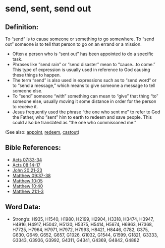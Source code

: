 # send, sent, send out

## Definition:

To “send” is to cause someone or something to go somewhere. To “send out” someone is to tell that person to go on an errand or a mission.

* Often a person who is “sent out” has been appointed to do a specific task.
* Phrases like “send rain” or “send disaster” mean to “cause…to come.” This type of expression is usually used in reference to God causing these things to happen.
* The term “send” is also used in expressions such as to “send word” or to “send a message,” which means to give someone a message to tell someone else.
* To “send” someone “with” something can mean to “give” that thing “to” someone else, usually moving it some distance in order for the person to receive it.
* Jesus frequently used the phrase “the one who sent me” to refer to God the Father, who “sent” him to earth to redeem and save people. This could also be translated as “the one who commissoned me.”

(See also: [appoint](../kt/appoint.md), [redeem](../kt/redeem.md), [castout](../other/castout.md))

## Bible References:

* [Acts 07:33-34](rc://en/tn/help/act/07/33)
* [Acts 08:14-17](rc://en/tn/help/act/08/14)
* [John 20:21-23](rc://en/tn/help/jhn/20/21)
* [Matthew 09:37-38](rc://en/tn/help/mat/09/37)
* [Matthew 10:05](rc://en/tn/help/mat/10/05)
* [Matthew 10:40](rc://en/tn/help/mat/10/40)
* [Matthew 21:1-3](rc://en/tn/help/mat/21/01)

## Word Data:

* Strong’s: H935, H1540, H1980, H2199, H2904, H3318, H3474, H3947, H4916, H4917, H5042, H5130, H5375, H5414, H5674, H6963, H7368, H7725, H7964, H7971, H7972, H7993, H8421, H8446, G782, G375, G630, G649, G652, G657, G1026, G1032, G1544, G1599, G1821, G3333, G3343, G3936, G3992, G4311, G4341, G4369, G4842, G4882
